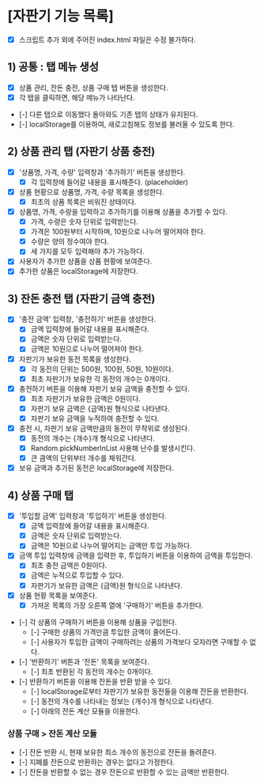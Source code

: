 # [자판기 기능 목록]

- [x] 스크립트 추가 외에 주어진 index.html 파일은 수정 불가하다.

## 1) 공통 : 탭 메뉴 생성

- [x] 상품 관리, 잔돈 충전, 상품 구매 탭 버튼을 생성한다.
- [x] 각 탭을 클릭하면, 해당 메뉴가 나타난다.
- [-] 다른 탭으로 이동했다 돌아와도 기존 탭의 상태가 유지된다.
- [-] localStorage를 이용하여, 새로고침해도 정보를 불러올 수 있도록 한다.

## 2) 상품 관리 탭 (자판기 상품 충전)

- [x] '상품명, 가격, 수량' 입력창과 '추가하기' 버튼을 생성한다.
  - [x] 각 입력창에 들어갈 내용을 표시해준다. (placeholder)
- [x] 상품 현황으로 상품명, 가격, 수량 목록을 생성한다.
  - [x] 최초의 상품 목록은 비워진 상태이다.
- [x] 상품명, 가격, 수량을 입력하고 추가하기를 이용해 상품을 추가할 수 있다.
  - [x] 가격, 수량은 숫자 단위로 입력받는다.
  - [x] 가격은 100원부터 시작하며, 10원으로 나누어 떨어져야 한다.
  - [x] 수량은 양의 정수여야 한다.
  - [x] 세 가지를 모두 입력해야 추가 가능하다.
- [x] 사용자가 추가한 상품을 상품 현황에 보여준다.
- [x] 추가한 상품은 localStorage에 저장한다.

## 3) 잔돈 충전 탭 (자판기 금액 충전)

- [x] '충전 금액' 입력창, '충전하기' 버튼을 생성한다.
  - [x] 금액 입력창에 들어갈 내용을 표시해준다.
  - [x] 금액은 숫자 단위로 입력받는다.
  - [x] 금액은 10원으로 나누어 떨어져야 한다.
- [x] 자판기가 보유한 동전 목록을 생성한다.
  - [x] 각 동전의 단위는 500원, 100원, 50원, 10원이다.
  - [x] 최초 자판기가 보유한 각 동전의 개수는 0개이다.
- [x] 충전하기 버튼을 이용해 자판기 보유 금액을 충전할 수 있다.
  - [x] 최초 자판기가 보유한 금액은 0원이다.
  - [x] 자판기 보유 금액은 {금액}원 형식으로 나타낸다.
  - [x] 자판기 보유 금액을 누적하여 충전할 수 있다.
- [x] 충전 시, 자판기 보유 금액만큼의 동전이 무작위로 생성된다.
  - [x] 동전의 개수는 {개수}개 형식으로 나타낸다.
  - [x] Random.pickNumberInList 사용해 난수를 발생시킨다.
  - [x] 큰 큼액의 단위부터 개수를 채워간다.
- [x] 보유 금액과 추가된 동전은 localStorage에 저장한다.

## 4) 상품 구매 탭

- [x] '투입할 금액' 입력창과 '투입하기' 버튼을 생성한다.
  - [x] 금액 입력창에 들어갈 내용을 표시해준다.
  - [x] 금액은 숫자 단위로 입력받는다.
  - [x] 금액은 10원으로 나누어 떨어지는 금액만 투입 가능하다.
- [x] 금액 투입 입력창에 금액을 입력한 후, 투입하기 버튼을 이용하여 금액을 투입한다.
  - [x] 최초 충전 금액은 0원이다.
  - [x] 금액은 누적으로 투입할 수 있다.
  - [x] 자판기가 보유한 금액은 {금액}원 형식으로 나타낸다.
- [x] 상품 현황 목록을 보여준다.
  - [x] 가져온 목록의 가장 오른쪽 열에 '구매하기' 버튼을 추가한다.
- [-] 각 상품의 구매하기 버튼을 이용해 상품을 구입한다.
  - [-] 구매한 상품의 가격만큼 투입한 금액이 줄어든다.
  - [-] 사용자가 투입한 금액이 구매하려는 상품의 가격보다 모자라면 구매할 수 없다.
- [-] '반환하기' 버튼과 '잔돈' 목록을 보여준다.
  - [-] 최초 반환된 각 동전의 개수는 0개이다.
- [-] 반환하기 버튼을 이용해 잔돈을 반환 받을 수 있다.
  - [-] localStorage로부터 자판기가 보유한 동전들을 이용해 잔돈을 반환한다.
  - [-] 동전의 개수를 나타내는 정보는 {개수}개 형식으로 나타낸다.
  - [-] 아래의 잔돈 계산 모듈을 이용한다.

### 상품 구매 > 잔돈 계산 모듈

- [-] 잔돈 반환 시, 현재 보유한 최소 개수의 동전으로 잔돈을 돌려준다.
- [-] 지폐를 잔돈으로 반환하는 경우는 없다고 가정한다.
- [-] 잔돈을 반환할 수 없는 경우 잔돈으로 반환할 수 있는 금액만 반환한다.
